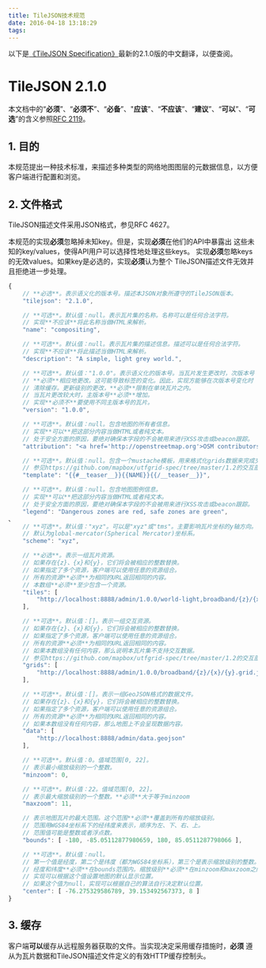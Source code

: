 ```yaml
---
title: TileJSON技术规范
date: 2016-04-18 13:18:29
tags:
---
```


以下是[《TileJSON Specification》](https://github.com/mapbox/tilejson-spec/tree/master/2.1.0)最新的2.1.0版的中文翻译，以便查阅。

# TileJSON 2.1.0

本文档中的“**必须**”、“**必须不**”、“**必备**”、"**应该**"、“**不应该**”、“**建议**”、“**可以**”、“**可选**”的含义参照[RFC 2119](https://www.ietf.org/rfc/rfc2119.txt)。

## 1. 目的

本规范提出一种技术标准，来描述多种类型的网络地图图层的元数据信息，以方便客户端进行配置和浏览。


## 2. 文件格式

TileJSON描述文件采用JSON格式，参见RFC 4627。


本规范的实现**必须**忽略掉未知key。但是，实现**必须**在他们的API中暴露出
这些未知的key/values，使得API用户可以选择性地处理这些keys。
实现**必须**忽略keys的无效values。如果key是必选的，实现**必须**认为整个
TileJSON描述文件无效并且拒绝进一步处理。


```javascript
{
    // **必选**。表示语义化的版本号。描述本JSON对象所遵守的TileJSON版本。
    "tilejson": "2.1.0",

    // **可选**。默认值：null。表示瓦片集的名称。名称可以是任何合法字符。
    // 实现**不应该**将此名称当做HTML来解析。
    "name": "compositing",

    // **可选**。默认值：null。表示瓦片集的描述信息。描述可以是任何合法字符。
    // 实现**不应该**将此描述当做HTML来解析。
    "description": "A simple, light grey world.",

    // **可选**。默认值："1.0.0"。表示语义化的版本号。当瓦片发生更改时，次版本号
    // **必须**相应地更改。这可能导致标签的变化。因此，实现方能够在次版本号变化时
    // 清除缓存。更新级别的更改，**必须**限制在单块瓦片之内。
    // 当瓦片更改较大时，主版本号**必须**增加。
    // 实现**必须不**要使用不同主版本号的瓦片。
    "version": "1.0.0",

    // **可选**。默认值：null。包含地图的所有者信息。
    // 实现**可以**把这部分内容当做HTML或者纯文本。
    // 处于安全方面的原因，要绝对确保本字段的不会被用来进行XSS攻击或beacon跟踪。
    "attribution": "<a href='http://openstreetmap.org'>OSM contributors</a>",

    // **可选**。默认值：null。包含一个mustache模板，用来格式化grids数据来完成交互。
    // 参见https://github.com/mapbox/utfgrid-spec/tree/master/1.2的交互部分。
    "template": "{{#__teaser__}}{{NAME}}{{/__teaser__}}",

    // **可选**。默认值：null。包含地图图例信息。
    // 实现**可以**把这部分内容当做HTML或者纯文本。
    // 处于安全方面的原因，要绝对确保本字段的不会被用来进行XSS攻击或beacon跟踪。
    "legend": "Dangerous zones are red, safe zones are green",
、
    // **可选**。默认值："xyz"。可以是"xyz"或"tms"。主要影响瓦片坐标的y轴方向。
    // 默认为global-mercator(Spherical Mercator)坐标系。
    "scheme": "xyz",

    // **必选**。表示一组瓦片资源。
    // 如果存在{z}、{x}和{y}，它们将会被相应的整数替换。
    // 如果指定了多个资源，客户端可以使用任意的资源组合。
    // 所有的资源**必须**为相同的URL返回相同的内容。
    // 本数组**必须**至少包含一个资源。
    "tiles": [
        "http://localhost:8888/admin/1.0.0/world-light,broadband/{z}/{x}/{y}.png"
    ],

    // **可选**。默认值：[]。表示一组交互资源。
    // 如果存在{z}、{x}和{y}，它们将会被相应的整数替换。
    // 如果指定了多个资源，客户端可以使用任意的资源组合。
    // 所有的资源**必须**为相同的URL返回相同的内容。
    // 如果本数组没有任何内容，那么说明本瓦片集不支持交互数据。
    // 参见https://github.com/mapbox/utfgrid-spec/tree/master/1.2的交互部分
    "grids": [
        "http://localhost:8888/admin/1.0.0/broadband/{z}/{x}/{y}.grid.json"
    ],

    // **可选**。默认值：[]。表示一组GeoJSON格式的数据文件。
    // 如果存在{z}、{x}和{y}，它们将会被相应的整数替换。
    // 如果指定了多个资源，客户端可以使用任意的资源组合。
    // 所有的资源**必须**为相同的URL返回相同的内容。
    // 如果本数组没有任何内容，那么地图上不会呈现数据内容。
    "data": [
        "http://localhost:8888/admin/data.geojson"
    ],

    // **可选**。默认值：0。值域范围[0, 22]。
    // 表示最小缩放级别的一个整数。
    "minzoom": 0,

    // **可选**。默认值：22。值域范围[0, 22]。
    // 表示最大缩放级别的一个整数。**必须**大于等于minzoom
    "maxzoom": 11,

    // 表示地图瓦片的最大范围。这个范围**必须**覆盖到所有的缩放级别。
    // 范围用WGS84坐标系下的经纬度来表示，顺序为左、下、右、上。
    // 范围值可能是整数或者浮点数。
    "bounds": [ -180, -85.05112877980659, 180, 85.0511287798066 ],

    // **可选**。默认值：null。
    // 第一个值是经度，第二个是纬度（都为WGS84坐标系），第三个是表示缩放级别的整数。
    // 经度和纬度**必须**在bounds范围内。缩放级别**必须**在minzoom和maxzoom之间。
    // 实现可以根据这个值设置地图的默认显示位置。
    // 如果这个值为null，实现可以根据自己的算法自行决定默认位置。
    "center": [ -76.275329586789, 39.153492567373, 8 ]
}
```


## 3. 缓存

客户端**可以**缓存从远程服务器获取的文件。当实现决定采用缓存措施时，**必须**
遵从为瓦片数据和TileJSON描述文件定义的有效HTTP缓存控制头。

